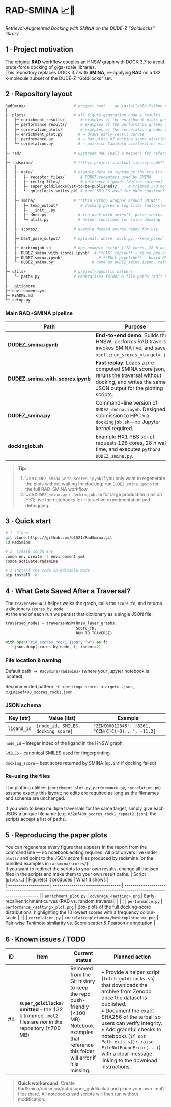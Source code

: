 # RAD-SMINA 📈🧬  
*Retrieval-Augmented Docking with SMINA on the DUDE-Z “Goldilocks” library*

## 1 · Project motivation
The original **RAD** workflow couples an HNSW graph with DOCK 3.7 to avoid brute-force docking of giga-scale libraries.  
This repository replaces DOCK 3.7 with **SMINA**, re-applying **RAD** on a 132 k-molecule subset of the DUDE-Z “Goldilocks” set.

## 2 · Repository layout
```bash
RadSmina/                     # project root ── an installable Python package
│
├─ plots/                     # all figure-generation code & results
│   ├─ enrichment_results/       # examples of the enrichment plots generated
│   ├─ performance_results/      # examples of the performance graphs generated
│   ├─ correlation_plots/        # examples of the correlation graphs generated
│   ├─ enrichment_plot.py       # → draws early-recall curves
│   ├─ performance.py           # → box-plots of docking score distributions
│   └─ correlation.py           # → pairwise Tanimoto similarities vs. score difference plots
│
├─ rad/                       # upstream RAD (Hall & Keiser) for reference
│
├─ radsmina/                  # **this project’s actual library code**
│   │
│   ├─ data/                  # example data to reproduce the results
│   │   ├─ receptor_files/       # PDBQT receptors used by SMINA
│   │   ├─ reclig_files/         # reference ligands (define autobox)
│   │   ├─ super_goldilocks(yet-to-be-published)/     # trimmed 3-D mol2s (132 k)
│   │   └─ goldilocks_smiles.pkl # text SMILES used for HNSW construction
│   │
│   ├─ smina/                 # **thin Python wrapper around SMINA**
│   │   ├─ temp_output/          # docking poses & log files (auto-cleaned)
│   │   ├─ __init__.py
│   │   ├─ dock.py              # run dock_with_smins(), parse scores
│   │   └─ utils.py             # helper functions for smina docking
│   │
│   ├─ scores/                # example docked socres ready for use
│   │
│   ├─ best_pose_output/      # optional: where `dock.py --keep_poses` saves .mol2
│   │
│   ├─ dockingjob.sh          # hpc example script (128 cores, 28 h wall)
│   ├─ DUDEZ_smina_with_scores.ipynb*  # **FAST replay** – reuse pre-computed SMINA scores → traverse graph → emit JSONs for plotting
│   ├─ DUDEZ_smina.ipynb*                # **FULL pipeline** – build HNSW → RAD traversal → run SMINA docking on-the-fly → write score JSONs
│   └─ DUDEZ_smina.py*                # same as DUDEZ_smina.ipynb, refactored as a Python script for HPC batch jobs
│
├─ utils/                     # project-agnostic helpers
│   └─ paths.py               # centralises folder & file paths (edit here once)
│
├─ .gitignore
├─ environment.yml
├─ README.md
└─ setup.py
```
### **Main RAD+SMINA pipeline**
| Path                                 | Purpose                                                                                                                      |
| ------------------------------------ | ---------------------------------------------------------------------------------------------------------------------------- |
| **DUDEZ\_smina.ipynb**               | **End-to-end demo**. Builds the HNSW, performs RAD traversal, invokes SMINA live, and saves `<setting>_scores_<target>.json`.|
| **DUDEZ\_smina\_with\_scores.ipynb** | **Fast replay**. Loads a pre-computed SMINA score json, reruns the traversal without docking, and writes the same JSON output for the plotting scripts.    |
| **DUDEZ\_smina.py**                  | Command-line version of `DUDEZ_smina.ipynb`.  Designed for submission to HPC via `dockingjob.sh`—no Jupyter kernel required. |
| **dockingjob.sh**                    | Example HX1 PBS script: requests 128 cores, 28 h wall-time, and executes `python3 DUDEZ_smina.py`.                            |

> **Tip:**
> 1. Use `DUDEZ_smina_with_scores.ipynb` if you only want to regenerate the plots without waiting for docking; run `DUDEZ_smina.ipynb` for the full RAD-SMINA workflow.
> 2. Use `DUDEZ_smina.py` + `dockingjob.sh` for large production runs on HX1; use the notebooks for interactive experimentation and debugging.

## 3 · Quick start
```bash
# 1  Clone
git clone https://github.com/bl521/RadSmina.git
cd RadSmina

# 2  Create conda env
conda env create -f environment.yml
conda activate radsmina

# 3 Install the code in editable mode
pip install -e .
```

## 4 · What Gets Saved After a Traversal?
The `traverseHNSW()` helper walks the graph, calls the `score_fn`, and returns a dictionary `scores_by_node`.\
At the end of each run we persist that dictionary as a single JSON file:
```python
traversed_nodes = traverseHNSW(hnsw_layer_graphs,
                               score_fn,
                               NUM_TO_TRAVERSE)

with open("zid_scores_rock1.json", "w") as f:
    json.dump(scores_by_node, f, indent=2)
```
### File location & naming
Default path → `RadSmina/radsmina/` (where your jupyter notebook is located).

Recommended pattern → `<setting>_scores_<target>_.json`, e.g.`m16ef400_scores_rock1.json`.

### JSON schema
| Key (str)   | Value (list)                       | Example                                           |
| ----------- | ---------------------------------- | ------------------------------------------------- |
| `ligand_id` | `[node_id, SMILES, docking_score]` | `"ZINC00012345": [8261, "CCN(C)C(=O)...", -11.2]` |

`node_id` – integer index of the ligand in the HNSW graph

`SMILES` – canonical SMILES used for fingerprinting

`docking_score` – best score returned by SMINA (`np.inf` if docking failed)

### Re-using the files
The plotting utilities (`enrichment_plot.py`, `performance.py`,
`correlation.py`) assume exactly this layout; no edits are required as
long as the filenames and schema are unchanged.

If you wish to keep multiple traversals for the same target, simply give
each JSON a unique filename (e.g. `m32ef400_scores_rock1_repeat2.json`);
the scripts accept a list of paths.


## 5 · Reproducing the paper plots
You can regenerate every figure that appears in the report from the command line — no notebook editing required.
All plot drivers live under `plots/` and point to the JSON score files produced by radsmina (or the bundled examples in `radsmina/scores/`).\
If you want to redirect the scripts to your own results, change all the json files in the scripts and make them to your own result paths.
| Script (`plots/…`)   | Figure(s) it produces             | What it shows                                                                                                      |        
| -------------------- | --------------------------------- | ------------------------------------------------------------------------------------------------------------------ | 
| `enrichment_plot.py` | `coverage_<setting>.png`          | Early-recall/enrichment curves (RAD vs. random traversal)                                                          |        |                                |
| `performance.py`     | `performance_<setting>_plot.png` | Box-plots of the full docking-score distributions, highlighting the 10 lowest scores with a frequency colour-scale  |        |                                |
| `correlation.py`     | `correlationplot<num>/hexbinplot<num>.png`          | Pair-wise Tanimoto similarity vs. Score scatter & Pearson-r annotation                           |

## 6 · Known issues / TODO
| ID     | Item                                                                                                  | Current status                                                                                                                                   | Planned action                                                                                                                                                                                                                                                                                                                                               |
| ------ | ----------------------------------------------------------------------------------------------------- | ------------------------------------------------------------------------------------------------------------------------------------------------ | ------------------------------------------------------------------------------------------------------------------------------------------------------------------------------------------------------------------------------------------------------------------------------------------------------------------------------------------------------------ |
| **#1** | **`super_goldilocks/` omitted** – the 132 k trimmed `.mol2` files are *not* in the repository (≈700 MB) | Removed from the Git history to keep the repo push-friendly (<100 MB). Notebook examples that reference this folder will error if it is missing. | • Provide a helper script (`fetch_goldilocks.sh`) that downloads the archive from Zenodo once the dataset is published.<br>• Document the exact SHA256 of the tarball so users can verify integrity.<br>• Add graceful checks to notebooks (`if not Path.exists(): raise FileNotFoundError(...)`) with a clear message linking to the download instructions. |
> **Quick workaround:**
> Create RadSmina/radsmina/data/super_goldilocks/ and place your own .mol2 files there. All notebooks and scripts will then run without modification.


